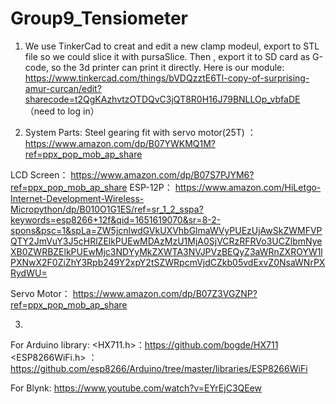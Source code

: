 # Group9_Tensiometer
 
1. We use TinkerCad to creat and edit a new clamp modeul, export to STL file so we could slice it with pursaSlice. Then , export it to SD card as G-code, so the 3d printer can print it directly. Here is our module: https://www.tinkercad.com/things/bVDQzztE6Tl-copy-of-surprising-amur-curcan/edit?sharecode=t2QgKAzhvtzOTDQvC3jQT8R0H16J79BNLLOp_vbfaDE （need to log in）

2. System Parts: 
Steel gearing fit with servo motor(25T) ： https://www.amazon.com/dp/B07YWKMQ1M?ref=ppx_pop_mob_ap_share

  LCD Screen： https://www.amazon.com/dp/B07S7PJYM6?ref=ppx_pop_mob_ap_share
ESP-12P： https://www.amazon.com/HiLetgo-Internet-Development-Wireless-Micropython/dp/B010O1G1ES/ref=sr_1_2_sspa?keywords=esp8266+12f&qid=1651619070&sr=8-2-spons&psc=1&spLa=ZW5jcnlwdGVkUXVhbGlmaWVyPUEzUjAwSkZWMFVPQTY2JmVuY3J5cHRlZElkPUEwMDAzMzU1MjA0SjVCRzRFRVo3UCZlbmNyeXB0ZWRBZElkPUEwMjc3NDYyMkZXWTA3NVJPVzBEQyZ3aWRnZXROYW1lPXNwX2F0ZiZhY3Rpb249Y2xpY2tSZWRpcmVjdCZkb05vdExvZ0NsaWNrPXRydWU=

  Servo Motor： https://www.amazon.com/dp/B07Z3VGZNP?ref=ppx_pop_mob_ap_share

3. 
For Arduino library:
<HX711.h>：https://github.com/bogde/HX711
<ESP8266WiFi.h> ：https://github.com/esp8266/Arduino/tree/master/libraries/ESP8266WiFi

For Blynk: https://www.youtube.com/watch?v=EYrEjC3QEew
